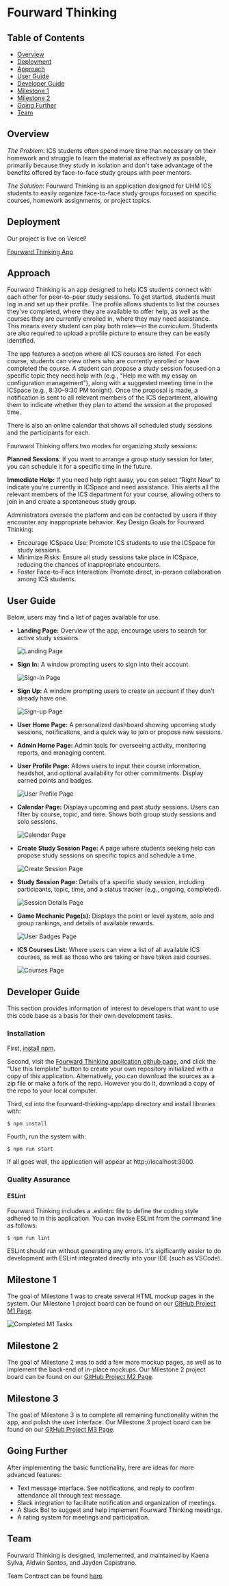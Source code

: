 # Fourward Thinking

## Table of Contents
* [Overview](#overview)
* [Deployment](#deployment)
* [Approach](#approach)
* [User Guide](#user-guide)
* [Developer Guide](#developer-guide)
* [Milestone 1](#milestone-1)
* [Milestone 2](#milestone-2)
* [Going Further](#going-further)
* [Team](#team)

## Overview

*The Problem*: ICS students often spend more time than necessary on their homework and struggle to learn the material as effectively as possible, primarily because they study in isolation and don't take advantage of the benefits offered by face-to-face study groups with peer mentors.

*The Solution*: Fourward Thinking is an application designed for UHM ICS students to easily organize face-to-face study groups focused on specific courses, homework assignments, or project topics.

## Deployment
Our project is live on Vercel!

[Fourward Thinking App](https://fourward-thinking-app.vercel.app/)

## Approach

Fourward Thinking is an app designed to help ICS students connect with each other for peer-to-peer study sessions. To get started, students must log in and set up their profile. The profile allows students to list the courses they've completed, where they are available to offer help, as well as the courses they are currently enrolled in, where they may need assistance. This means every student can play both roles—in the curriculum. Students are also required to upload a profile picture to ensure they can be easily identified.

The app features a section where all ICS courses are listed. For each course, students can view others who are currently enrolled or have completed the course. A student can propose a study session focused on a specific topic they need help with (e.g., "Help me with my essay on configuration management"), along with a suggested meeting time in the ICSpace (e.g., 8:30–9:30 PM tonight). Once the proposal is made, a notification is sent to all relevant members of the ICS department, allowing them to indicate whether they plan to attend the session at the proposed time.

There is also an online calendar that shows all scheduled study sessions and the participants for each.

Fourward Thinking offers two modes for organizing study sessions:

  **Planned Sessions**: If you want to arrange a group study session for later, you can schedule it for a specific time in the future.

  **Immediate Help:** If you need help right away, you can select “Right Now” to indicate you’re currently in ICSpace and need assistance. This alerts all the relevant members of the ICS department for your course, allowing others to join in and create a spontaneous study group.

Administrators oversee the platform and can be contacted by users if they encounter any inappropriate behavior.
Key Design Goals for Fourward Thinking:

  - Encourage ICSpace Use: Promote ICS students to use the ICSpace for study sessions.
  - Minimize Risks: Ensure all study sessions take place in ICSpace, reducing the chances of inappropriate encounters.
  - Foster Face-to-Face Interaction: Promote direct, in-person collaboration among ICS students.

## User Guide
Below, users may find a list of pages available for use.

* **Landing Page:**
  Overview of the app, encourage users to search for active study sessions.
  
  <img src="html-mockups/html-landing.png" alt="Landing Page" />

* **Sign In:**
  A window prompting users to sign into their account.

  <img src="html-mockups/html-signin.png" alt="Sign-in Page" />

* **Sign Up:**
  A window prompting users to create an account if they don't already have one.

  <img src="html-mockups/html-signup.png" alt="Sign-up Page" />
  
* **User Home Page:**
  A personalized dashboard showing upcoming study sessions, notifications, and a quick way to join or propose new sessions.
  
* **Admin Home Page:**
  Admin tools for overseeing activity, monitoring reports, and managing content.
  
* **User Profile Page:**
  Allows users to input their course information, headshot, and optional availability for other commitments. Display earned points and badges.
  
  <img src="html-mockups/html-userprofile.png" alt="User Profile Page" />
  
* **Calendar Page:**
  Displays upcoming and past study sessions. Users can filter by course, topic, and time. Shows both group study sessions and solo sessions.

  <img src="html-mockups/html-calendar.png" alt="Calendar Page" />
  
* **Create Study Session Page:**
  A page where students seeking help can propose study sessions on specific topics and schedule a time.
  
  <img src="mockups/html-createsession.png" alt="Create Session Page" />
  
* **Study Session Page:**
  Details of a specific study session, including participants, topic, time, and a status tracker (e.g., ongoing, completed).
  
  <img src="html-mockups/html-sessiondetails.png" alt="Session Details Page" />
  
* **Game Mechanic Page(s):**
  Displays the point or level system, solo and group rankings, and details of available rewards.
  
  <img src="mockups/user-badges.png" alt="User Badges Page" />

* **ICS Courses List:**
  Where users can view a list of all available ICS courses, as well as those who are taking or have taken said courses.

  <img src="html-mockups/html-courses.png" alt="Courses Page" />

## Developer Guide
This section provides information of interest to developers that want to use this code base as a basis for their own development tasks.

### Installation

First, [install npm](https://docs.npmjs.com/cli/v9/commands/npm-install).

Second, visit the [Fourward Thinking application github page](https://github.com/fourward-thinking/fourward-thinking-app), and click the "Use this template" button to create your own repository initialized with a copy of this application. Alternatively, you can download the sources as a zip file or make a fork of the repo. However you do it, download a copy of the repo to your local computer.

Third, cd into the fourward-thinking-app/app directory and install libraries with:

``$ npm install``

Fourth, run the system with:

``$ npm run start``

If all goes well, the application will appear at http://localhost:3000.

### Quality Assurance

#### ESLint

Fourward Thinking includes a .eslintrc file to define the coding style adhered to in this application. You can invoke ESLint from the command line as follows:

``$ npm run lint``

ESLint should run without generating any errors. It's sigificantly easier to do development with ESLint integrated directly into your IDE (such as VSCode).

## Milestone 1
The goal of Milestone 1 was to create several HTML mockup pages in the system. Our Milestone 1 project board can be found on our [GitHub Project M1 Page](https://github.com/orgs/fourward-thinking/projects/1).

<img src="html-mockups/m1-completed-tasks.png" alt="Completed M1 Tasks" />

## Milestone 2
The goal of Milestone 2 was to add a few more mockup pages, as well as to implement the back-end of in-place mockups. Our Milestone 2 project board can be found on our [GitHub Project M2 Page](https://github.com/orgs/fourward-thinking/projects/3).

## Milestone 3
The goal of Milestone 3 is to complete all remaining functionality within the app, and polish the user interface. Our Milestone 3 project board can be found on our [GitHub Project M3 Page](https://github.com/orgs/fourward-thinking/projects/4).

## Going Further
After implementing the basic functionality, here are ideas for more advanced features:

* Text message interface. See notifications, and reply to confirm attendance all through text message.
* Slack integration to facilitate notification and organization of meetings.
* A Slack Bot to suggest and help implement Fourward Thinking meetings.
* A rating system for meetings and  participation.

## Team

Fourward Thinking is designed, implemented, and maintained by Kaena Sylva, Aldwin Santos, and Jayden Capistrano.

Team Contract can be found [here](https://docs.google.com/document/d/1eQ3XoFDD-6ArQlqjSbglP0_gA7TwmLjyn-lzj64xbVA/edit?usp=sharing).
